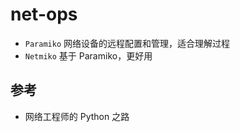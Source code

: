 # net-ops


- `Paramiko` 网络设备的远程配置和管理，适合理解过程
- `Netmiko` 基于 Paramiko，更好用









## 参考

- 网络工程师的 Python 之路